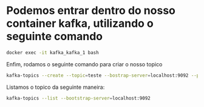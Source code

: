 # Podemos entrar dentro do nosso container kafka, utilizando o seguinte comando

```bash
docker exec -it kafka_kafka_1 bash
```

Enfim, rodamos o seguinte comando para criar o nosso topico

```bash
kafka-topics --create --topic=teste --bostrap-server=localhost:9092 --partitions=3
```

Listamos o topico da seguinte maneira:

```bash
kafka-topics --list --bootstrap-server=localhost:9092
```
